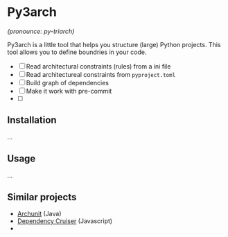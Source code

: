 # Py3arch

_(pronounce: py-triarch)_

Py3arch is a little tool that helps you structure (large) Python projects.
This tool allows you to define boundries in your code.

- [ ] Read architectural constraints (rules) from a ini file
- [ ] Read architectureal constraints from `pyproject.toml`
- [ ] Build graph of dependencies
- [ ] Make it work with pre-commit
- [ ] 
## Installation

...

## Usage

...


## Similar projects

* [Archunit](https://www.archunit.org/) (Java)
* [Dependency Cruiser](https://github.com/sverweij/dependency-cruiser) (Javascript)
* 